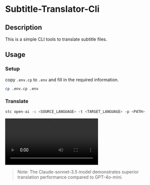 # Subtitle-Translator-Cli
## Description
This is a simple CLI tools to translate subtitle files.

## Usage
### Setup
copy `.env.cp` to `.env` and fill in the required information.
```bash
cp .env.cp .env
```
### Translate
```bash
stc open-ai -s <SOURCE_LANGUAGE> -t <TARGET_LANGUAGE> -p <PATH>
```

<video width="auto" height="auto" controls>
    <source src="./img/demo.mp4" type="video/mp4">
</video>

> Note: The Claude-sonnet-3.5 model demonstrates superior translation performance compared to GPT-4o-mini.